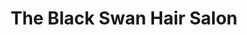 ---
title: "The Black Swan Hair Salon"
url: /vero-beach/the-black-swan-hair-salon/
shop: Friseur
---